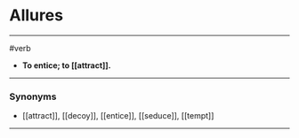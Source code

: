 # Allures
---
#verb
- **To entice; to [[attract]].**
---
### Synonyms
- [[attract]], [[decoy]], [[entice]], [[seduce]], [[tempt]]
---
